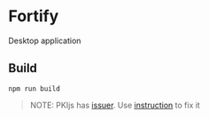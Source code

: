 # Fortify
Desktop application

## Build

```
npm run build
```

> NOTE: PKIjs has [issuer](https://github.com/PeculiarVentures/PKI.js/issues/113). Use [instruction](https://github.com/PeculiarVentures/webcrypto-local#build--server) to fix it